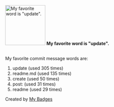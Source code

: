 <img src="https://my-badges.github.io/my-badges/favorite-word.png" alt="My favorite word is &quot;update&quot;." title="My favorite word is &quot;update&quot;." width="128">
<strong>My favorite word is &quot;update&quot;.</strong>
<br><br>

My favorite commit message words are:

1. update (used 305 times)
2. readme.md (used 135 times)
3. create (used 50 times)
4. post: (used 31 times)
5. readme (used 29 times)


Created by <a href="https://github.com/my-badges/my-badges">My Badges</a>
